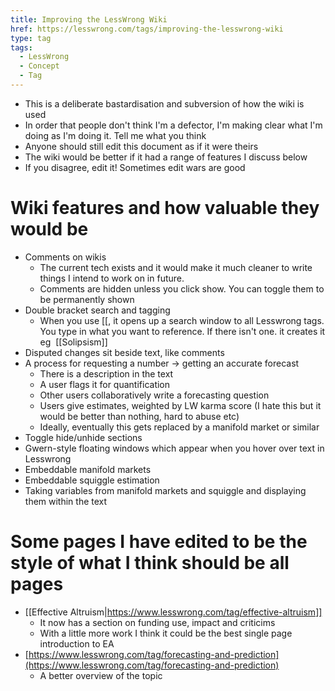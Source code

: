 ```yaml
---
title: Improving the LessWrong Wiki
href: https://lesswrong.com/tags/improving-the-lesswrong-wiki
type: tag
tags:
  - LessWrong
  - Concept
  - Tag
---
```


*   This is a deliberate bastardisation and subversion of how the wiki is used
*   In order that people don't think I'm a defector, I'm making clear what I'm doing as I'm doing it. Tell me what you think
*   Anyone should still edit this document as if it were theirs
*   The wiki would be better if it had a range of features I discuss below
*   If you disagree, edit it! Sometimes edit wars are good

Wiki features and how valuable they would be
============================================

*   Comments on wikis
    *   The current tech exists and it would make it much cleaner to write things I intend to work on in future.
    *   Comments are hidden unless you click show. You can toggle them to be permanently shown
*   Double bracket search and tagging 
    *   When you use \[\[, it opens up a search window to all Lesswrong tags. You type in what you want to reference. If there isn't one. it creates it eg  \[\[Solipsism\]\]
*   Disputed changes sit beside text, like comments
*   A process for requesting a number -> getting an accurate forecast
    *   There is a description in the text
    *   A user flags it for quantification
    *   Other users collaboratively write a forecasting question
    *   Users give estimates, weighted by LW karma score (I hate this but it would be better than nothing, hard to abuse etc)
    *   Ideally, eventually this gets replaced by a manifold market or similar
*   Toggle hide/unhide sections
*   Gwern-style floating windows which appear when you hover over text in Lesswrong
*   Embeddable manifold markets
*   Embeddable squiggle estimation
*   Taking variables from manifold markets and squiggle and displaying them within the text

Some pages I have edited to be the style of what I think should be all pages
============================================================================

*   [[Effective Altruism|https://www.lesswrong.com/tag/effective-altruism]]
    *   It now has a section on funding use, impact and criticims
    *   With a little more work I think it could be the best single page introduction to EA
*   [https://www.lesswrong.com/tag/forecasting-and-prediction](https://www.lesswrong.com/tag/forecasting-and-prediction)
    *   A better overview of the topic